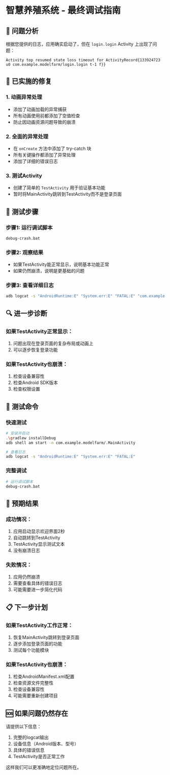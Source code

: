 # 智慧养殖系统 - 最终调试指南

## 🚨 问题分析

根据您提供的日志，应用确实启动了，但在 `login.login` Activity 上出现了问题：
```
Activity top resumed state loss timeout for ActivityRecord{133924723 u0 com.example.modelfarm/login.login t-1 f}}
```

## 🔧 已实施的修复

### 1. 动画异常处理
- 添加了动画加载的异常捕获
- 所有动画使用前都添加了空值检查
- 防止因动画资源问题导致的崩溃

### 2. 全面的异常处理
- 在 `onCreate` 方法中添加了 try-catch 块
- 所有关键操作都添加了异常处理
- 添加了详细的错误日志

### 3. 测试Activity
- 创建了简单的 `TestActivity` 用于验证基本功能
- 暂时将MainActivity跳转到TestActivity而不是登录页面

## 🧪 测试步骤

### 步骤1: 运行调试脚本
```bash
debug-crash.bat
```

### 步骤2: 观察结果
- 如果TestActivity能正常显示，说明基本功能正常
- 如果仍然崩溃，说明是更基础的问题

### 步骤3: 查看详细日志
```bash
adb logcat -s "AndroidRuntime:E" "System.err:E" "FATAL:E" "com.example.modelfarm:*" "LoginActivity:*"
```

## 🔍 进一步诊断

### 如果TestActivity正常显示：
1. 问题出现在登录页面的复杂布局或动画上
2. 可以逐步恢复登录功能

### 如果TestActivity也崩溃：
1. 检查设备兼容性
2. 检查Android SDK版本
3. 检查权限设置

## 📱 测试命令

### 快速测试
```bash
# 安装并启动
.\gradlew installDebug
adb shell am start -n com.example.modelfarm/.MainActivity

# 查看日志
adb logcat -s "AndroidRuntime:E" "System.err:E" "FATAL:E"
```

### 完整调试
```bash
# 运行调试脚本
debug-crash.bat
```

## 🎯 预期结果

### 成功情况：
1. 应用启动显示欢迎界面2秒
2. 自动跳转到TestActivity
3. TestActivity显示测试文本
4. 没有崩溃日志

### 失败情况：
1. 应用仍然崩溃
2. 需要查看具体的错误日志
3. 可能需要进一步简化代码

## 📋 下一步计划

### 如果TestActivity工作正常：
1. 恢复MainActivity跳转到登录页面
2. 逐步添加登录页面的功能
3. 测试每个功能模块

### 如果TestActivity也崩溃：
1. 检查AndroidManifest.xml配置
2. 检查资源文件完整性
3. 检查设备兼容性
4. 可能需要重新创建项目

## 🆘 如果问题仍然存在

请提供以下信息：
1. 完整的logcat输出
2. 设备信息（Android版本、型号）
3. 具体的错误信息
4. TestActivity是否正常工作

这样我们可以更准确地定位问题所在。

